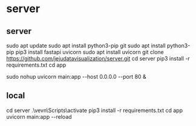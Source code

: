# server

## server
sudo apt update
sudo apt install python3-pip git
sudo apt install python3-pip
pip3 install fastapi uvicorn
sudo apt install uvicorn
git clone https://github.com/jejudatavisualization/server.git
cd server
pip3 install -r requirements.txt
cd app
<!-- nohup uvicorn main:app --host 0.0.0.0 --port 8000 & -->
sudo nohup uvicorn main:app --host 0.0.0.0 --port 80 &


## local
cd server
.\vevn\Scripts\activate
pip3 install -r requirements.txt
cd app
uvicorn main:app --reload